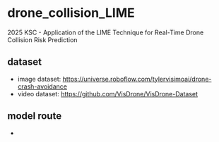 # drone_collision_LIME
2025 KSC - Application of the LIME Technique for Real-Time Drone Collision Risk Prediction

## dataset
- image dataset: https://universe.roboflow.com/tylervisimoai/drone-crash-avoidance
- video dataset: https://github.com/VisDrone/VisDrone-Dataset

## model route
- 
